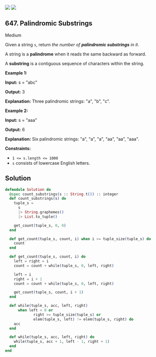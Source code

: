 [![](https://img.shields.io/github/stars/LeetCode-in-Elixir/LeetCode-in-Elixir?label=Stars&style=flat-square)](https://github.com/LeetCode-in-Elixir/LeetCode-in-Elixir)
[![](https://img.shields.io/github/forks/LeetCode-in-Elixir/LeetCode-in-Elixir?label=Fork%20me%20on%20GitHub%20&style=flat-square)](https://github.com/LeetCode-in-Elixir/LeetCode-in-Elixir/fork)

## 647\. Palindromic Substrings

Medium

Given a string `s`, return _the number of **palindromic substrings** in it_.

A string is a **palindrome** when it reads the same backward as forward.

A **substring** is a contiguous sequence of characters within the string.

**Example 1:**

**Input:** s = "abc"

**Output:** 3

**Explanation:** Three palindromic strings: "a", "b", "c".

**Example 2:**

**Input:** s = "aaa"

**Output:** 6

**Explanation:** Six palindromic strings: "a", "a", "a", "aa", "aa", "aaa".

**Constraints:**

*   `1 <= s.length <= 1000`
*   `s` consists of lowercase English letters.

## Solution

```elixir
defmodule Solution do
  @spec count_substrings(s :: String.t()) :: integer
  def count_substrings(s) do
    tuple_s =
      s
      |> String.graphemes()
      |> List.to_tuple()

    get_count(tuple_s, 0, 0)
  end

  def get_count(tuple_s, count, i) when i >= tuple_size(tuple_s) do
    count
  end

  def get_count(tuple_s, count, i) do
    left = right = i
    count = count + while(tuple_s, 0, left, right)

    left = i
    right = i + 1
    count = count + while(tuple_s, 0, left, right)

    get_count(tuple_s, count, i + 1)
  end

  def while(tuple_s, acc, left, right)
      when left < 0 or
             right >= tuple_size(tuple_s) or
             elem(tuple_s, left) != elem(tuple_s, right) do
    acc
  end

  def while(tuple_s, acc, left, right) do
    while(tuple_s, acc + 1, left - 1, right + 1)
  end
end
```